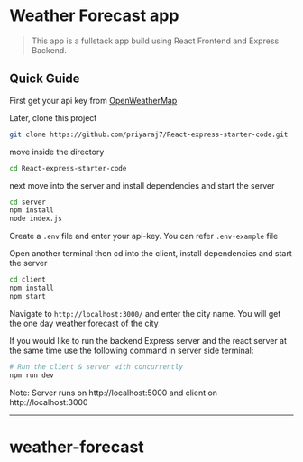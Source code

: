 # Weather Forecast app

> This app is a fullstack app build using React Frontend and Express Backend.

## Quick Guide

First get your api key from [OpenWeatherMap](https://openweathermap.org/)

Later, clone this project

```bash
git clone https://github.com/priyaraj7/React-express-starter-code.git
```

move inside the directory

```bash
cd React-express-starter-code
```

next move into the server and install dependencies and start the server

```bash
cd server
npm install
node index.js
```

Create a `.env` file and enter your api-key. You can refer `.env-example` file

Open another terminal then cd into the client, install dependencies and start the server

```bash
cd client
npm install
npm start
```

Navigate to `http://localhost:3000/` and enter the city name. You will get the one day weather forecast of the city

If you would like to run the backend Express server and the react server at the same time use the following command in server side terminal:

```bash
# Run the client & server with concurrently
npm run dev
```

Note: Server runs on http://localhost:5000 and client on http://localhost:3000

---
# weather-forecast
